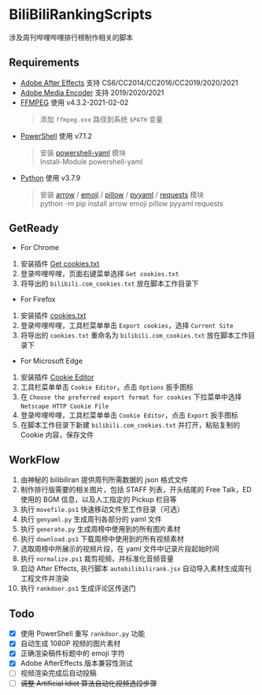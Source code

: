 # BiliBiliRankingScripts

涉及周刊哔哩哔哩排行榜制作相关的脚本

## Requirements

-   [Adobe After Effects](https://www.adobe.com/products/aftereffects.html) 支持 CS6/CC2014/CC2016/CC2019/2020/2021
-   [Adobe Media Encoder](https://www.adobe.com/products/media-encoder.html) 支持 2019/2020/2021
-   [FFMPEG](https://ffmpeg.org/) 使用 v4.3.2-2021-02-02
    > 添加 `ffmpeg.exe` 路径到系统 `$PATH` 变量
-   [PowerShell](https://github.com/PowerShell/PowerShell) 使用 v7.1.2
    > 安装 [powershell-yaml](https://github.com/cloudbase/powershell-yaml) 模块  
    > Install-Module powershell-yaml
-   [Python](https://github.com/PowerShell/PowerShell) 使用 v3.7.9
    > 安装 [arrow](https://github.com/arrow-py/arrow) / [emoji](https://github.com/carpedm20/emoji) / [pillow](https://github.com/python-pillow/Pillow) / [pyyaml](https://github.com/yaml/pyyaml) / [requests](https://github.com/psf/requests) 模块  
    > python -m pip install arrow emoji pillow pyyaml requests

## GetReady

-   For Chrome

1. 安装插件 [Get cookies.txt](https://chrome.google.com/webstore/detail/get-cookiestxt/bgaddhkoddajcdgocldbbfleckgcbcid)
2. 登录哔哩哔哩，页面右键菜单选择 `Get cookies.txt`
3. 将导出的 `bilibili.com_cookies.txt` 放在脚本工作目录下

-   For Firefox

1. 安装插件 [cookies.txt](https://addons.mozilla.org/en-US/firefox/addon/cookies-txt)
2. 登录哔哩哔哩，工具栏菜单单击 `Export cookies`，选择 `Current Site`
3. 将导出的 `cookies.txt` 重命名为 `bilibili.com_cookies.txt` 放在脚本工作目录下

-   For Microsoft Edge

1. 安装插件 [Cookie Editor](https://microsoftedge.microsoft.com/addons/detail/cookie-editor/ajfboaconbpkglpfanbmlfgojgndmhmc)
2. 工具栏菜单单击 `Cookie Editor`，点击 `Options` 扳手图标
3. 在 `Choose the preferred export format for cookies` 下拉菜单中选择 `Netscape HTTP Cookie File`
4. 登录哔哩哔哩，工具栏菜单单击 `Cookie Editor`，点击 `Export` 扳手图标
5. 在脚本工作目录下新建 `bilibili.com_cookies.txt` 并打开，粘贴复制的 Cookie 内容，保存文件

## WorkFlow

1. 由神秘的 bilibiliran 提供周刊所需数据的 json 格式文件
2. 制作排行版需要的相关图片，包括 STAFF 列表，开头结尾的 Free Talk，ED 使用的 BGM 信息，以及人工指定的 Pickup 栏目等
3. 执行 `movefile.ps1` 快速移动文件至工作目录（可选）
4. 执行 `genyaml.py` 生成周刊各部分的 yaml 文件
5. 执行 `generate.py` 生成周榜中使用到的所有图片素材
6. 执行 `download.ps1` 下载周榜中使用到的所有视频素材
7. 选取周榜中所展示的视频片段，在 yaml 文件中记录片段起始时间
8. 执行 `normalize.ps1` 裁剪视频，并标准化音频音量
9. 启动 After Effects, 执行脚本 `autobilibilirank.jsx` 自动导入素材生成周刊工程文件并渲染
10. 执行 `rankdoor.ps1` 生成评论区传送门

## Todo

-   [x] 使用 PowerShell 重写 `rankdoor.py` 功能
-   [x] 自动生成 1080P 视频的图片素材
-   [x] 正确渲染稿件标题中的 emoji 字符
-   [x] Adobe AfterEffects 版本兼容性测试
-   [ ] 视频渲染完成后自动投稿
-   [ ] ~~调整 Artificial Idiot 算法自动化视频选段步骤~~
